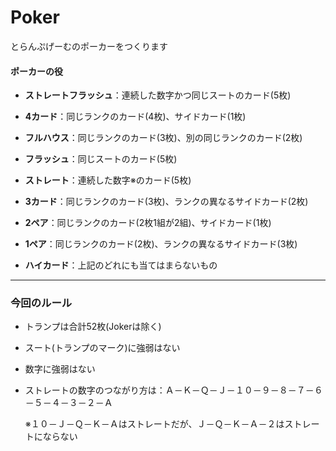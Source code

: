 # Poker
とらんぷげーむのポーカーをつくります

#### ポーカーの役
+ **ストレートフラッシュ**：連続した数字かつ同じスートのカード(5枚)

+ **4カード**：同じランクのカード(4枚)、サイドカード(1枚)
    
+ **フルハウス**：同じランクのカード(3枚)、別の同じランクのカード(2枚)
    
+ **フラッシュ**：同じスートのカード(5枚)
    
+ **ストレート**：連続した数字※のカード(5枚)
    
+ **3カード**：同じランクのカード(3枚)、ランクの異なるサイドカード(2枚)

+ **2ペア**：同じランクのカード(2枚1組が2組)、サイドカード(1枚)

+ **1ペア**：同じランクのカード(2枚)、ランクの異なるサイドカード(3枚)

+ **ハイカード**：上記のどれにも当てはまらないもの

***

### 今回のルール
+ トランプは合計52枚(Jokerは除く)
+ スート(トランプのマーク)に強弱はない
+ 数字に強弱はない
+ ストレートの数字のつながり方は：Ａ－Ｋ－Ｑ－Ｊ－１０－９－８－７－６－５－４－３－２－Ａ
  
    ※１０－Ｊ－Ｑ－Ｋ－Ａはストレートだが、Ｊ－Ｑ－Ｋ－Ａ－２はストレートにならない